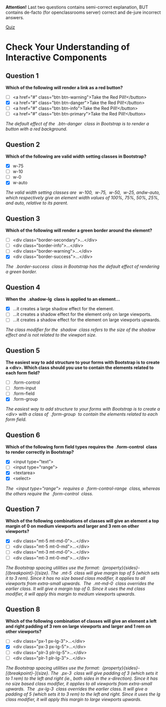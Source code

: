 **Attention!** Last two questions contains semi-correct explanation, BUT contains de-facto (for openclassrooms server) correct and de-jure incorrect answers.

[Quiz](https://openclassrooms.com/en/courses/5664281-create-responsive-websites-efficiently-with-bootstrap-4/exercises/3622)
# Check Your Understanding of Interactive Components

## Question 1
**Which of the following will render a link as a red button?**
- [ ] &lt;a href="#" class="btn btn-warning"&gt;Take the Red Pill!&lt;/button&gt;
- [x] &lt;a href="#" class="btn btn-danger"&gt;Take the Red Pill!&lt;/button&gt;
- [ ] &lt;a href="#" class="btn btn-info"&gt;Take the Red Pill!&lt;/button&gt;
- [ ] &lt;a href="#" class="btn btn-primary"&gt;Take the Red Pill!&lt;/button&gt;

_The default effect of the  .btn-danger  class in Bootstrap is to render a button with a red background._

## Question 2
**Which of the following are valid width setting classes in Bootstrap?**
- [x] w-75
- [ ] w-10
- [ ] w-0
- [x] w-auto

_The valid width setting classes are  w-100,  w-75,  w-50,  w-25, andw-auto, which respectively give an element width values of 100%, 75%, 50%, 25%, and auto, relative to its parent._

## Question 3
**Which of the following will render a green border around the element?**
- [ ] &lt;div class="border-secondary"&gt;...&lt;/div&gt;
- [ ] &lt;div class="border-info"&gt;...&lt;/div&gt;
- [ ] &lt;div class="border-warning"&gt;...&lt;/div&gt;
- [x] &lt;div class="border-success"&gt;...&lt;/div&gt;

_The  .border-success  class in Bootstrap has the default effect of rendering a green border._

## Question 4
**When the  .shadow-lg  class is applied to an element...**
- [x] ...it creates a large shadow effect for the element.
- [ ] ...it creates a shadow effect for the element only on large viewports.
- [ ] ...it creates a shadow effect for the element on large viewports upwards.

_The class modifier for the  shadow  class refers to the size of the shadow effect and is not related to the viewport size._

## Question 5
**The easiest way to add structure to your forms with Bootstrap is to create a &lt;div&gt;. Which class should you use to contain the elements related to each form field?**
- [ ] .form-control
- [ ] .form-input
- [ ] .form-field
- [x] .form-group

_The easiest way to add structure to your forms with Bootstrap is to create a &lt;div&gt; with a class of  .form-group  to contain the elements related to each form field._

## Question 6
**Which of the following form field types requires the  .form-control  class to render correctly in Bootstrap?**
- [x] &lt;input type=”text”&gt;
- [ ] &lt;input type="range"&gt;
- [x] &lt;textarea&gt;
- [x] &lt;select&gt;

_The  &lt;input type="range"&gt;  requires a  .form-control-range  class, whereas the others require the  .form-control  class._

## Question 7
**Which of the following combinations of classes will give an element a top margin of 0 on medium viewports and larger and 3 rem on other viewports?**
- [x] &lt;div class="mt-5 mt-md-0"&gt;...&lt;/div&gt;
- [ ] &lt;div class="mt-5 mt-0-md"&gt;...&lt;/div&gt;
- [ ] &lt;div class="mt-3 mt-md-0"&gt;...&lt;/div&gt;
- [ ] &lt;div class="mt-3 mt-0-md"&gt;...&lt;/div&gt;

_The Bootstrap spacing utilities use the format:  {property}{sides}-[{breakpoint}-]{size}.
The  .mt-5  class will give margin top of 5 (which sets it to 3 rem). Since it has no size based class modifier, it applies to all viewports from extra-small upwards. 
The  .mt-md-0  class overrides the earlier class. It will give a margin top of 0. Since it uses the md class modifier, it will apply this margin to medium viewports upwards._

## Question 8
**Which of the following combination of classes will give an element a left and right padding of 3 rem on large viewports and larger and 1 rem on other viewports?**
- [ ] &lt;div class="px-1 px-lg-3"&gt;...&lt;/div&gt;
- [x] &lt;div class="px-3 px-lg-5"&gt;...&lt;/div&gt;
- [ ] &lt;div class="plr-3 plr-lg-5"&gt;...&lt;/div&gt;
- [ ] &lt;div class="plr-1 plr-lg-3"&gt;...&lt;/div&gt;

_The Bootstrap spacing utilities use the format:  {property}{sides}-[{breakpoint}-]{size}.
The  .px-3  class will give padding of 3 (which sets it to 1 rem) to the left and right (ie., both sides in the x-direction). Since it has no size based class modifier, it applies to all viewports from extra-small upwards. 
The  .px-lg-3  class overrides the earlier class. It will give a padding of 5 (which sets it to 3 rem) to the left and right. Since it uses the lg class modifier, it will apply this margin to large viewports upwards._